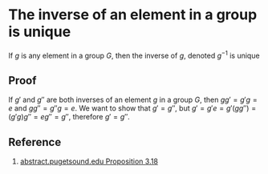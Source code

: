 # The inverse of an element in a group is unique

If $g$ is any element in a group $G$, then the inverse of $g$, denoted $g^{-1}$ is unique

## Proof

If $g'$ and $g''$ are both inverses of an element $g$ in a group $G$, then $gg' = g'g = e$ and $gg'' = g''g = e$. We want to show that $g' = g''$, but $g' = g'e = g'(gg'') = (g'g)g'' = eg'' = g''$, therefore $g' = g''$.

## Reference

1. [abstract.pugetsound.edu Proposition 3.18](https://abstract.ups.edu/abstract.ups.edu/aata/groups-section-defnitions.html)